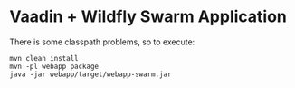 # Vaadin + Wildfly Swarm Application

There is some classpath problems, so to execute:

```
mvn clean install
mvn -pl webapp package
java -jar webapp/target/webapp-swarm.jar
```
